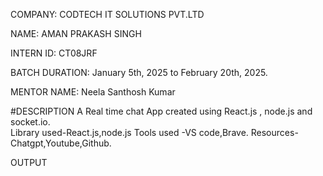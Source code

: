 COMPANY: CODTECH IT SOLUTIONS PVT.LTD

NAME: AMAN PRAKASH SINGH

INTERN ID: CT08JRF

BATCH DURATION: January 5th, 2025 to February 20th, 2025.

MENTOR NAME: Neela Santhosh Kumar

#DESCRIPTION A Real time chat App created using React.js , node.js and socket.io.  
Library used-React.js,node.js
Tools used -VS code,Brave.
Resources-Chatgpt,Youtube,Github.

OUTPUT
